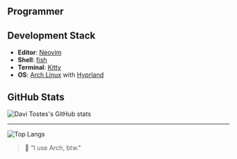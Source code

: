## Programmer

## Development Stack

- **Editor**: [Neovim](https://neovim.io)
- **Shell**: [fish](https://fishshell.com)
- **Terminal**: [Kitty](https://sw.kovidgoyal.net/kitty/) 
- **OS**: [Arch Linux](https://archlinux.org) with [Hyprland](https://hyprland.org)

## GitHub Stats

![Davi Tostes's GitHub stats](https://github-readme-stats.vercel.app/api?username=davitostes&show_icons=true&theme=transparent)

---

![Top Langs](https://github-readme-stats.vercel.app/api/top-langs/?username=davitostes&size_weight=0.5&count_weight=0.5&theme=transparent)

> 🐧 "I use Arch, btw."
